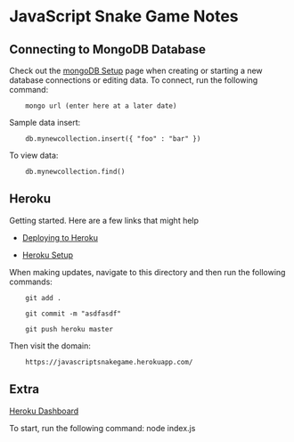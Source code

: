 # **JavaScript Snake Game Notes**

## **Connecting to MongoDB Database**

Check out the [mongoDB Setup](https://docs.mlab.com/) page when creating or starting a new database connections or editing data.  To connect, run the following command:

        mongo url (enter here at a later date)

Sample data insert:

        db.mynewcollection.insert({ "foo" : "bar" })

To view data:

        db.mynewcollection.find()

## **Heroku**

Getting started.  Here are a few links that might help

- [Deploying to Heroku](https://sweetcode.io/deploying-express-node-js-backend-heroku/)

- [Heroku Setup](https://www.heroku.com/nodejs)

When making updates, navigate to this directory and then  run the following commands:

        git add .

        git commit -m "asdfasdf"

        git push heroku master

Then visit the domain:

        https://javascriptsnakegame.herokuapp.com/

## **Extra**

[Heroku Dashboard](https://dashboard.heroku.com/apps)

To start, run the following command:
        node index.js